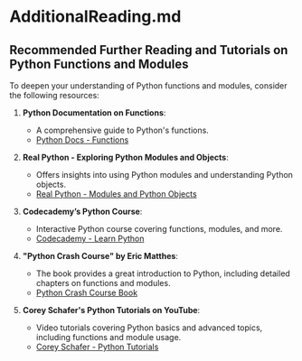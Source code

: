 # AdditionalReading.md

## Recommended Further Reading and Tutorials on Python Functions and Modules

To deepen your understanding of Python functions and modules, consider the following resources:

1. **Python Documentation on Functions**:
   - A comprehensive guide to Python's functions.
   - [Python Docs - Functions](https://docs.python.org/3/tutorial/controlflow.html#defining-functions)

2. **Real Python - Exploring Python Modules and Objects**:
   - Offers insights into using Python modules and understanding Python objects.
   - [Real Python - Modules and Python Objects](https://realpython.com/python-modules-packages/)

3. **Codecademy’s Python Course**:
   - Interactive Python course covering functions, modules, and more.
   - [Codecademy - Learn Python](https://www.codecademy.com/learn/learn-python-3)

4. **"Python Crash Course" by Eric Matthes**:
   - The book provides a great introduction to Python, including detailed chapters on functions and modules.
   - [Python Crash Course Book](https://nostarch.com/pythoncrashcourse2e)

5. **Corey Schafer's Python Tutorials on YouTube**:
   - Video tutorials covering Python basics and advanced topics, including functions and module usage.
   - [Corey Schafer - Python Tutorials](https://www.youtube.com/user/schafer5/playlists?view=50&sort=dd&shelf_id=3)
